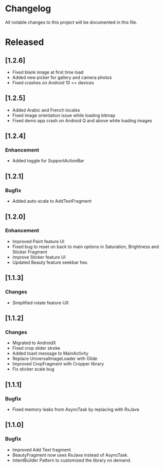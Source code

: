 # Changelog
All notable changes to this project will be documented in this file.

# Released


## [1.2.6]
- Fixed blank image at first time load
- Added new picker for gallery and camera photos
- Fixed crashes on Android 10 <= devices 

## [1.2.5]
- Added Arabic and French locales
- Fixed image orientation issue while loading bitmap
- Fixed demo app crash on Android Q and above while loading images 

## [1.2.4]
### Enhancement
- Added toggle for SupportActionBar

## [1.2.1]
### Bugfix
- Added auto-scale to AddTextFragment

## [1.2.0]
### Enhancement 
- Improved Paint feature UI
- Fixed bug to reset on back to main options in Saturation, Brightness and Sticker Fragment
- Improve Sticker feature UI
- Updated Beauty feature seekbar hex.

## [1.1.3]
### Changes
- Simplified rotate feature UX

## [1.1.2]
### Changes
- Migrated to AndroidX
- Fixed crop slider stroke
- Added toast message to MainActivity
- Replace UniversalImageLoader with Glide
- Improved CropFragment with Cropper library
- Fix sticker scale bug

## [1.1.1]
### Bugfix
- Fixed memory leaks from AsyncTask by replacing with RxJava

## [1.1.0]
### Bugfix
- Improved Add Text fragment
- BeautyFragment now uses RxJava instead of AsyncTask.
- IntentBuilder Pattern to customized the library on demand.